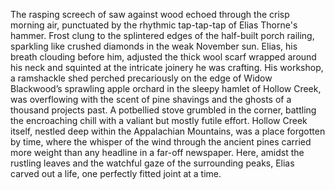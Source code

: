 The rasping screech of saw against wood echoed through the crisp morning air, punctuated by the rhythmic tap-tap-tap of Elias Thorne's hammer.  Frost clung to the splintered edges of the half-built porch railing, sparkling like crushed diamonds in the weak November sun.  Elias, his breath clouding before him, adjusted the thick wool scarf wrapped around his neck and squinted at the intricate joinery he was crafting. His workshop, a ramshackle shed perched precariously on the edge of Widow Blackwood’s sprawling apple orchard in the sleepy hamlet of Hollow Creek, was overflowing with the scent of pine shavings and the ghosts of a thousand projects past.  A potbellied stove grumbled in the corner, battling the encroaching chill with a valiant but mostly futile effort. Hollow Creek itself, nestled deep within the Appalachian Mountains, was a place forgotten by time, where the whisper of the wind through the ancient pines carried more weight than any headline in a far-off newspaper.  Here, amidst the rustling leaves and the watchful gaze of the surrounding peaks, Elias carved out a life, one perfectly fitted joint at a time.
